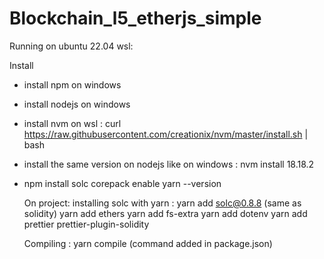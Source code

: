 # Blockchain_l5_etherjs_simple

Running on ubuntu 22.04 wsl:

Install

- install npm on windows
- install nodejs on windows
- install nvm on wsl : curl https://raw.githubusercontent.com/creationix/nvm/master/install.sh | bash
- install the same version on nodejs like on windows : nvm install 18.18.2
- npm install solc
  corepack enable
  yarn --version

  On project:
  installing solc with yarn : yarn add solc@0.8.8 (same as solidity)
  yarn add ethers
  yarn add fs-extra
  yarn add dotenv
  yarn add prettier prettier-plugin-solidity

  Compiling :
  yarn compile (command added in package.json)
